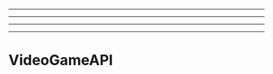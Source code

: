 -----------
----------------------------------------------------------------------------------------------------
----------------------------------------------------------------------------------------------------
-------------------------------------------------------
# VideoGameAPI
